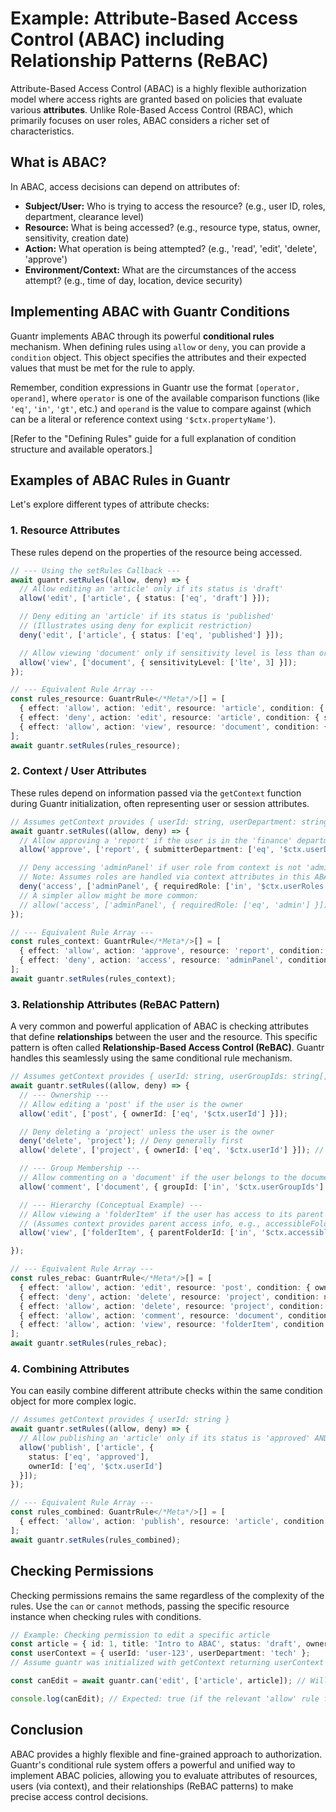 # Example: Attribute-Based Access Control (ABAC) including Relationship Patterns (ReBAC)

Attribute-Based Access Control (ABAC) is a highly flexible authorization model where access rights are granted based on policies that evaluate various **attributes**. Unlike Role-Based Access Control (RBAC), which primarily focuses on user roles, ABAC considers a richer set of characteristics.

## What is ABAC?

In ABAC, access decisions can depend on attributes of:

* **Subject/User:** Who is trying to access the resource? (e.g., user ID, roles, department, clearance level)
* **Resource:** What is being accessed? (e.g., resource type, status, owner, sensitivity, creation date)
* **Action:** What operation is being attempted? (e.g., 'read', 'edit', 'delete', 'approve')
* **Environment/Context:** What are the circumstances of the access attempt? (e.g., time of day, location, device security)

## Implementing ABAC with Guantr Conditions

Guantr implements ABAC through its powerful **conditional rules** mechanism. When defining rules using `allow` or `deny`, you can provide a `condition` object. This object specifies the attributes and their expected values that must be met for the rule to apply.

Remember, condition expressions in Guantr use the format `[operator, operand]`, where `operator` is one of the available comparison functions (like `'eq'`, `'in'`, `'gt'`, etc.) and `operand` is the value to compare against (which can be a literal or reference context using `'$ctx.propertyName'`).

[Refer to the "Defining Rules" guide for a full explanation of condition structure and available operators.]

## Examples of ABAC Rules in Guantr

Let's explore different types of attribute checks:

### 1. Resource Attributes

These rules depend on the properties of the resource being accessed.

```ts
// --- Using the setRules Callback ---
await guantr.setRules((allow, deny) => {
  // Allow editing an 'article' only if its status is 'draft'
  allow('edit', ['article', { status: ['eq', 'draft'] }]);

  // Deny editing an 'article' if its status is 'published'
  // (Illustrates using deny for explicit restriction)
  deny('edit', ['article', { status: ['eq', 'published'] }]);

  // Allow viewing 'document' only if sensitivity level is less than or equal to 3
  allow('view', ['document', { sensitivityLevel: ['lte', 3] }]);
});

// --- Equivalent Rule Array ---
const rules_resource: GuantrRule</*Meta*/>[] = [
  { effect: 'allow', action: 'edit', resource: 'article', condition: { status: ['eq', 'draft'] } },
  { effect: 'deny', action: 'edit', resource: 'article', condition: { status: ['eq', 'published'] } },
  { effect: 'allow', action: 'view', resource: 'document', condition: { sensitivityLevel: ['lte', 3] } },
];
await guantr.setRules(rules_resource);
```

### 2. Context / User Attributes

These rules depend on information passed via the `getContext` function during Guantr initialization, often representing user or session attributes.

```ts
// Assumes getContext provides { userId: string, userDepartment: string }
await guantr.setRules((allow, deny) => {
  // Allow approving a 'report' if the user is in the 'finance' department
  allow('approve', ['report', { submitterDepartment: ['eq', '$ctx.userDepartment'] }]);

  // Deny accessing 'adminPanel' if user role from context is not 'admin'
  // Note: Assumes roles are handled via context attributes in this ABAC example
  deny('access', ['adminPanel', { requiredRole: ['in', '$ctx.userRoles'] }]); // Example if context provides userRoles array
  // A simpler allow might be more common:
  // allow('access', ['adminPanel', { requiredRole: ['eq', 'admin'] }]); // Check against a fixed value potentially derived from context role check elsewhere
});

// --- Equivalent Rule Array ---
const rules_context: GuantrRule</*Meta*/>[] = [
  { effect: 'allow', action: 'approve', resource: 'report', condition: { submitterDepartment: ['eq', '$ctx.userDepartment'] } },
  { effect: 'deny', action: 'access', resource: 'adminPanel', condition: { requiredRole: ['in', '$ctx.userRoles'] } },
];
await guantr.setRules(rules_context);
```

### 3. Relationship Attributes (ReBAC Pattern)

A very common and powerful application of ABAC is checking attributes that define **relationships** between the user and the resource. This specific pattern is often called **Relationship-Based Access Control (ReBAC)**. Guantr handles this seamlessly using the same conditional rule mechanism.

```ts
// Assumes getContext provides { userId: string, userGroupIds: string[] }
await guantr.setRules((allow, deny) => {
  // --- Ownership ---
  // Allow editing a 'post' if the user is the owner
  allow('edit', ['post', { ownerId: ['eq', '$ctx.userId'] }]);

  // Deny deleting a 'project' unless the user is the owner
  deny('delete', 'project'); // Deny generally first
  allow('delete', ['project', { ownerId: ['eq', '$ctx.userId'] }]); // Allow specifically for the owner

  // --- Group Membership ---
  // Allow commenting on a 'document' if the user belongs to the document's group
  allow('comment', ['document', { groupId: ['in', '$ctx.userGroupIds'] }]);

  // --- Hierarchy (Conceptual Example) ---
  // Allow viewing a 'folderItem' if the user has access to its parent folder
  // (Assumes context provides parent access info, e.g., accessibleFolderIds)
  allow('view', ['folderItem', { parentFolderId: ['in', '$ctx.accessibleFolderIds'] }]);

});

// --- Equivalent Rule Array ---
const rules_rebac: GuantrRule</*Meta*/>[] = [
  { effect: 'allow', action: 'edit', resource: 'post', condition: { ownerId: ['eq', '$ctx.userId'] } },
  { effect: 'deny', action: 'delete', resource: 'project', condition: null },
  { effect: 'allow', action: 'delete', resource: 'project', condition: { ownerId: ['eq', '$ctx.userId'] } },
  { effect: 'allow', action: 'comment', resource: 'document', condition: { groupId: ['in', '$ctx.userGroupIds'] } },
  { effect: 'allow', action: 'view', resource: 'folderItem', condition: { parentFolderId: ['in', '$ctx.accessibleFolderIds'] } },
];
await guantr.setRules(rules_rebac);
```

### 4. Combining Attributes

You can easily combine different attribute checks within the same condition object for more complex logic.

```ts
// Assumes getContext provides { userId: string }
await guantr.setRules((allow, deny) => {
  // Allow publishing an 'article' only if its status is 'approved' AND the user is the owner.
  allow('publish', ['article', {
    status: ['eq', 'approved'],
    ownerId: ['eq', '$ctx.userId']
  }]);
});

// --- Equivalent Rule Array ---
const rules_combined: GuantrRule</*Meta*/>[] = [
  { effect: 'allow', action: 'publish', resource: 'article', condition: { status: ['eq', 'approved'], ownerId: ['eq', '$ctx.userId'] } },
];
await guantr.setRules(rules_combined);
```

## Checking Permissions

Checking permissions remains the same regardless of the complexity of the rules. Use the `can` or `cannot` methods, passing the specific resource instance when checking rules with conditions.

```ts
// Example: Checking permission to edit a specific article
const article = { id: 1, title: 'Intro to ABAC', status: 'draft', ownerId: 'user-123' };
const userContext = { userId: 'user-123', userDepartment: 'tech' };
// Assume guantr was initialized with getContext returning userContext

const canEdit = await guantr.can('edit', ['article', article]); // Will evaluate rules with conditions against 'article' and 'userContext'

console.log(canEdit); // Expected: true (if the relevant 'allow' rule for draft status or ownership exists and applies)
```

## Conclusion

ABAC provides a highly flexible and fine-grained approach to authorization. Guantr's conditional rule system offers a powerful and unified way to implement ABAC policies, allowing you to evaluate attributes of resources, users (via context), and their relationships (ReBAC patterns) to make precise access control decisions.
